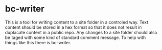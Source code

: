 # bc-writer

This is a tool for writing content to a site folder in a controled way. Text content should be stored in a hex format so that it does not result in duplacate content in a public repo. Any changes to a site folder should also be taged with some kind of standard comment message. To help with things like this there is bc-writer.
